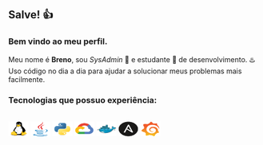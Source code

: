 ## Salve! 👍
### Bem vindo ao meu perfil.
Meu nome é **Breno**, sou *SysAdmin* 🐧 e estudante 📓 de desenvolvimento. ♨️ <br>
Uso código no dia a dia para ajudar a solucionar meus problemas mais facilmente.

  <h3> Tecnologias que possuo experiência: </h2>
<div style="display: inline_block"><br>
<img align="center" alt="Linux" height="30" width="40" src="https://raw.githubusercontent.com/devicons/devicon/master/icons/linux/linux-original.svg">
<img align="center" alt="Java" height="30" width="40" src="https://raw.githubusercontent.com/devicons/devicon/master/icons/java/java-original.svg">
<img align="center" alt="Python" height="30" width="40" src="https://raw.githubusercontent.com/devicons/devicon/master/icons/python/python-original.svg">
<img align="center" alt="GCP" height="30" width="40" src="https://raw.githubusercontent.com/devicons/devicon/master/icons/googlecloud/googlecloud-original.svg">
<img align="center" alt="Docker" height="30" width="40" src="https://raw.githubusercontent.com/devicons/devicon/master/icons/docker/docker-original.svg">
<img align="center" alt="Ansible" height="30" width="40" src="https://raw.githubusercontent.com/devicons/devicon/master/icons/ansible/ansible-original.svg">
<img align="center" alt="Grafana" height="30" width="40" src="https://raw.githubusercontent.com/devicons/devicon/master/icons/grafana/grafana-original.svg">

</div>
<!--
**windjhammer/windjhammer** is a ✨ _special_ ✨ repository because its `README.md` (this file) appears on your GitHub profile.

Here are some ideas to get you started:

- 🔭 I’m currently working on ...
- 🌱 I’m currently learning ...
- 👯 I’m looking to collaborate on ...
- 🤔 I’m looking for help with ...
- 💬 Ask me about ...
- 📫 How to reach me: ...
- 😄 Pronouns: ...
- ⚡ Fun fact: ...
-->
